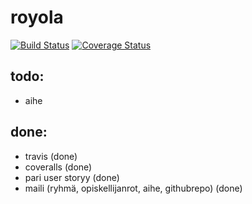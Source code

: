 royola
======
[![Build Status](https://travis-ci.org/tmekkelisti/royola.svg?branch=master)](https://travis-ci.org/tmekkelisti/royola)
[![Coverage Status](https://img.shields.io/coveralls/tmekkelisti/royola.svg)](https://coveralls.io/r/tmekkelisti/royola)

todo:
------
- aihe
 
done:
------
- travis (done)
- coveralls (done)
- pari user storyy (done)
- maili (ryhmä, opiskellijanrot,  aihe, githubrepo) (done)
